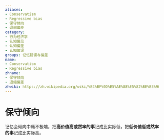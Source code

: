 ```yaml
---
aliases:
- Conservatism
- Regressive bias
- 保守倾向
- 退缩偏差
category:
- 行为经济学
- 认知偏见
- 认知偏差
- 认知偏误
groups: 记忆错误与偏差
name:
- Conservatism
- Regressive bias
zhname:
- 保守倾向
- 退缩偏差
zhwiki: https://zh.wikipedia.org/wiki/%E4%BF%9D%E5%AE%88%E5%82%BE%E5%90%91
---
```


# 保守倾向

记忆会倾向中庸不极端，把**高价值高或然率的事**记成比实际低，把**低价值低或然率的事**记成比实际高。
